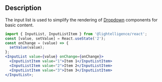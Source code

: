 ## Description

The input list is used to simplify the rendering of [Dropdown](#/Components/Dropdown) components for basic content.

```jsx
import { InputList, InputListItem } from '@lightelligence/react';
const [value, setValue] = React.useState('2');
const onChange = (value) => {
  setValue(value);
};
<InputList value={value} onChange={onChange}>
  <InputListItem value="1">Item 1</InputListItem>
  <InputListItem value="2">Item 2</InputListItem>
  <InputListItem value="3">Item 3</InputListItem>
</InputList>;
```

